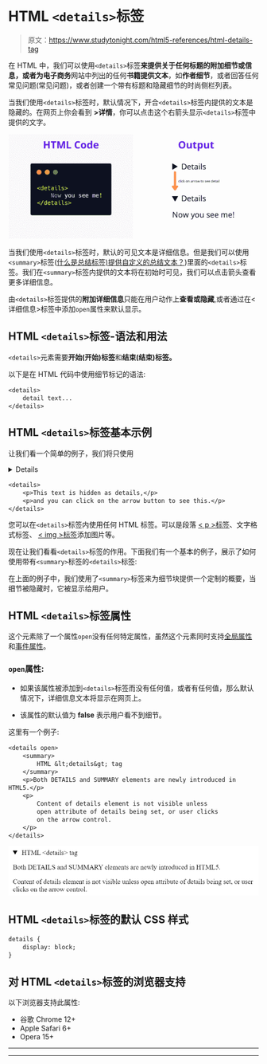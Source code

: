 # HTML `<details>`标签

> 原文：<https://www.studytonight.com/html5-references/html-details-tag>

在 HTML 中，我们可以使用`<details>`标签**来提供关于任何标题的附加细节或信息，或者为电子商务**网站中列出的任何**书籍提供文本**，如**作者细节**，或者回答任何常见问题(常见问题)，或者创建一个带有标题和隐藏细节的时尚侧栏列表。

当我们使用`<details>`标签时，默认情况下，开合`<details>`标签内提供的文本是隐藏的。在网页上你会看到 **>详情**，你可以点击这个右箭头显示`<details>`标签中提供的文字。

![using HTML details tag](img/e086748a4bcfd2d5938611f0ce888e15.png)

当我们使用`<details>`标签时，默认的可见文本是详细信息。但是我们可以使用`<summary>`标签([什么是总结标签)提供自定义的总结文本？](http://www.studytonight.com/html5-references/html-summary-tag))里面的`<details>`标签。我们在`<summary>`标签内提供的文本将在初始时可见，我们可以点击箭头查看更多详细信息。

由`<details>`标签提供的**附加详细信息**只能在用户动作上**查看或隐藏**,或者通过在<详细信息>标签中添加`open`属性来默认显示。

## HTML `<details>`标签-语法和用法

`<details>`元素需要**开始(开始)标签**和**结束(结束)标签。**

以下是在 HTML 代码中使用细节标记的语法:

```
<details>
    detail text...
</details> 
```

## HTML `<details>`标签基本示例

让我们看一个简单的例子，我们将只使用

<details>标签。</details>

```
<details>
    <p>This text is hidden as details,</p> 
    <p>and you can click on the arrow button to see this.</p>
</details>
```

您可以在`<details>`标签内使用任何 HTML 标签。可以是段落 [< p >标签](https://www.studytonight.com/html5-references/html-p-tag)、文字格式标签、 [< img >标签](https://www.studytonight.com/html5-references/html-img-tag)添加图片等。

现在让我们看看`<details>`标签的作用。下面我们有一个基本的例子，展示了如何使用带有`<summary>`标签的`<details>`标签:

在上面的例子中，我们使用了`<summary>`标签来为细节块提供一个定制的概要，当细节被隐藏时，它被显示给用户。

## HTML `<details>`标签属性

这个元素除了一个属性`open`没有任何特定属性，虽然这个元素同时支持[全局属性](https://www.studytonight.com/html5-references/html-global-attributes)和[事件属性](https://www.studytonight.com/html5-references/html-event-attributes)。

### `open`属性:

*   如果该属性被添加到`<details>`标签而没有任何值，或者有任何值，那么默认情况下，详细信息文本将显示在网页上。

*   该属性的默认值为 **false** 表示用户看不到细节。

这里有一个例子:

```
<details open>
    <summary>
        HTML &lt;details&gt; tag
    </summary>
    <p>Both DETAILS and SUMMARY elements are newly introduced in HTML5.</p>
    <p>
        Content of details element is not visible unless 
        open attribute of details being set, or user clicks 
        on the arrow control.
    </p>
</details>
```

![Example of HTML details tag](img/16c8379d7b52eca6b77486da4d7ac277.png)

## HTML `<details>`标签的默认 CSS 样式

```
details {
    display: block;
}
```

## 对 HTML `<details>`标签的浏览器支持

以下浏览器支持此属性:

*   谷歌 Chrome 12+
*   Apple Safari 6+
*   Opera 15+

* * *

* * *